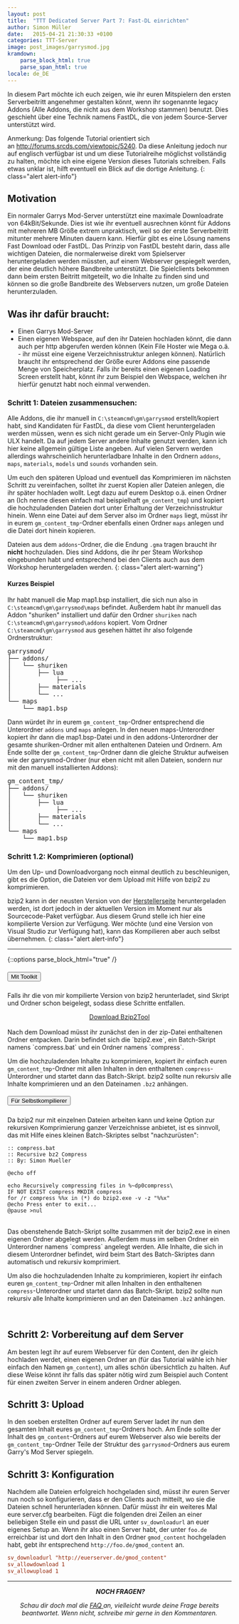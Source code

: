 ```yaml
---
layout: post
title:  "TTT Dedicated Server Part 7: Fast-DL einrichten"
author: Simon Müller
date:   2015-04-21 21:30:33 +0100
categories: TTT-Server
image: post_images/garrysmod.jpg
kramdown:
    parse_block_html: true
    parse_span_html: true
locale: de_DE
---
```


In diesem Part möchte ich euch zeigen, wie ihr euren Mitspielern den ersten Serverbeitritt angenehmer gestalten könnt, wenn ihr sogenannte legacy Addons (Alle Addons, die nicht aus dem Workshop stammen) benutzt. Dies geschieht über eine Technik namens FastDL, die von jedem Source-Server unterstützt wird.

<!--more-->

Anmerkung: Das folgende Tutorial orientiert sich an <http://forums.srcds.com/viewtopic/5240>. Da diese Anleitung jedoch nur auf englisch verfügbar ist und um diese Tutorialreihe möglichst vollständig zu halten, möchte ich eine eigene Version dieses Tutorials schreiben. Falls etwas unklar ist, hilft eventuell ein Blick auf die dortige Anleitung.
{: class="alert alert-info"}


## Motivation

Ein normaler Garrys Mod-Server unterstützt eine maximale Downloadrate von 64kBit/Sekunde. Dies ist wie ihr eventuell ausrechnen könnt für Addons mit mehreren MB Größe extrem unpraktisch, weil so der erste Serverbeitritt mitunter mehrere Minuten dauern kann. Hierfür gibt es eine Lösung namens Fast Download oder FastDL. Das Prinzip von FastDL besteht darin, dass alle wichtigen Dateien, die normalerweise direkt vom Spielserver heruntergeladen werden müssten, auf einem Webserver gespiegelt werden, der eine deutlich höhere Bandbreite unterstützt. Die Spielclients bekommen dann beim ersten Beitritt mitgeteilt, wo die Inhalte zu finden sind und können so die große Bandbreite des Webservers nutzen, um große Dateien herunterzuladen.

## Was ihr dafür braucht:

-   Einen Garrys Mod-Server
-   Einen eigenen Webspace, auf den ihr Dateien hochladen könnt, die dann auch per http abgerufen werden können (Kein File Hoster wie Mega o.ä. - ihr müsst eine eigene Verzeichnisstruktur anlegen können). Natürlich braucht ihr entsprechend der Größe eurer Addons eine passende Menge von Speicherplatz. Falls ihr bereits einen eigenen Loading Screen erstellt habt, könnt ihr zum Beispiel den Webspace, welchen ihr hierfür genutzt habt noch einmal verwenden.

### Schritt 1: Dateien zusammensuchen:
Alle Addons, die ihr manuell in `C:\steamcmd\gm\garrysmod` erstellt/kopiert habt, sind Kandidaten für FastDL, da diese vom Client heruntergeladen werden müssen, wenn es sich nicht gerade um ein Server-Only Plugin wie ULX handelt. Da auf jedem Server andere Inhalte genutzt werden, kann ich hier keine allgemein gültige Liste angeben. Auf vielen Servern werden allerdings wahrscheinlich herunterladbare Inhalte in den Ordnern `addons`, `maps`, `materials`, `models` und `sounds` vorhanden sein. 

Um euch den späteren Upload und eventuell das Komprimieren im nächsten Schritt zu vereinfachen, solltet ihr zuerst Kopien aller Dateien anlegen, die ihr später hochladen wollt. Legt dazu auf eurem Desktop o.ä. einen Ordner an (Ich nenne diesen einfach mal beispielhaft `gm_content_tmp`) und kopiert die hochzuladenden Dateien dort unter Erhaltung der Verzeichnisstruktur hinein. Wenn eine Datei auf dem Server also im Ordner `maps` liegt, müsst ihr in eurem `gm_content_tmp`-Ordner ebenfalls einen Ordner `maps` anlegen und die Datei dort hinein kopieren.

Dateien aus dem `addons`-Ordner, die die Endung `.gma` tragen braucht ihr **nicht** hochzuladen. Dies sind Addons, die ihr per Steam Workshop eingebunden habt und entsprechend bei den Clients auch aus dem Workshop heruntergeladen werden.
{: class="alert alert-warning"}

#### Kurzes Beispiel

Ihr habt manuell die Map map1.bsp installiert, die sich nun also in `C:\steamcmd\gm\garrysmod\maps` befindet. Außerdem habt ihr manuell das Addon "shuriken" installiert und dafür den Ordner `shuriken` nach `C:\steamcmd\gm\garrysmod\addons` kopiert.
Vom Ordner `C:\steamcmd\gm\garrysmod` aus gesehen hättet ihr also folgende Ordnerstruktur:
<pre>
garrysmod/
├── addons/
│   └── shuriken
│       ├── lua
│            ├── ...
│       ├── materials
│       └── ...
└── maps
    └── map1.bsp
</pre>

Dann würdet ihr in eurem `gm_content_tmp`-Ordner entsprechend die Unterordner `addons` und `maps` anlegen. In den neuen maps-Unterordner kopiert ihr dann die map1.bsp-Datei und in den addons-Unterordner der gesamte shuriken-Ordner mit allen enthaltenen Dateien und Ordnern.
Am Ende sollte der `gm_content_tmp`-Ordner dann die gleiche Struktur aufweisen wie der garrysmod-Ordner (nur eben nicht mit allen Dateien, sondern nur mit den manuell installierten Addons):
<pre>
gm_content_tmp/
├── addons/
│   └── shuriken
│       ├── lua
│            ├── ...
│       ├── materials
│       └── ...
└── maps
    └── map1.bsp
</pre>

### Schritt 1.2: Komprimieren (optional)

Um den Up- und Downloadvorgang noch einmal deutlich zu beschleunigen, gibt es die Option, die Dateien vor dem Upload mit Hilfe von bzip2 zu komprimieren. 

bzip2 kann in der neusten Version von der [Herstellerseite](http://www.bzip.org/) heruntergeladen werden, ist dort jedoch in der aktuellen Version im Moment nur als Sourcecode-Paket verfügbar. Aus diesem Grund stelle ich hier eine kompilierte Version zur Verfügung. Wer möchte (und eine Version von Visual Studio zur Verfügung hat), kann das Kompilieren aber auch selbst übernehmen.
{: class="alert alert-info"}

---
{::options parse_block_html="true" /}

<div id="accordion">
<div class="card">
<div class="card-header" id="headingOne">
<h5 class="mb-0">
<button class="btn btn-link" data-toggle="collapse" data-target="#collapseOne" aria-expanded="true" aria-controls="collapseOne">
Mit Toolkit
</button>
</h5>
</div>
<div id="collapseOne" class="collapse show" aria-labelledby="headingOne" data-parent="#accordion">
<div class="card-body">

Falls ihr die von mir kompilierte Version von bzip2 herunterladet, sind Skript und Ordner schon beigelegt, sodass diese Schritte entfallen.

<center><a href="{{"/downloads/Bzip2Tool.zip" | absolute_url}}" class="btn btn-primary btn-lg" role="button">Download Bzip2Tool</a></center>

<br/>
Nach dem Download müsst ihr zunächst den in der zip-Datei enthaltenen Ordner entpacken. Darin befindet sich die `bzip2.exe`, ein Batch-Skript namens `compress.bat` und ein Ordner namens `compress`. 

Um die hochzuladenden Inhalte zu komprimieren, kopiert ihr einfach euren `gm_content_tmp`-Ordner mit allen Inhalten in den enthaltenen `compress`-Unterordner und startet dann das Batch-Skript. bzip2 sollte nun rekursiv alle Inhalte komprimieren und an den Dateinamen `.bz2` anhängen.
</div>
</div>
</div>
<div class="card">
<div class="card-header" id="headingTwo">
<h5 class="mb-0">
<button class="btn btn-link collapsed" data-toggle="collapse" data-target="#collapseTwo" aria-expanded="false" aria-controls="collapseTwo">
Für Selbstkompilierer
</button>
</h5>
</div>
<div id="collapseTwo" class="collapse" aria-labelledby="headingTwo" data-parent="#accordion">
<div class="card-body">

Da bzip2 nur mit einzelnen Dateien arbeiten kann und keine Option zur rekursiven Komprimierung ganzer Verzeichnisse anbietet, ist es sinnvoll, das mit Hilfe eines kleinen Batch-Skriptes selbst "nachzurüsten":

~~~ shell
:: compress.bat
:: Recursive bz2 Compress
:: By: Simon Mueller

@echo off

echo Recursively compressing files in %~dp0compress\
IF NOT EXIST compress MKDIR compress
for /r compress %%x in (*) do bzip2.exe -v -z "%%x"
@echo Press enter to exit...
@pause >nul
~~~

<br />
Das obenstehende Batch-Skript sollte zusammen mit der bzip2.exe in einen eigenen Ordner abgelegt werden. Außerdem muss im selben Ordner ein Unterordner namens `compress` angelegt werden. Alle Inhalte, die sich in diesem Unterordner befindet, wird beim Start des Batch-Skriptes dann automatisch und rekursiv komprimiert. 

Um also die hochzuladenden Inhalte zu komprimieren, kopiert ihr einfach euren `gm_content_tmp`-Ordner mit allen Inhalten in den enthaltenen `compress`-Unterordner und startet dann das Batch-Skript. bzip2 sollte nun rekursiv alle Inhalte komprimieren und an den Dateinamen `.bz2` anhängen.

</div>
</div>
</div>
</div>

<br />

## Schritt 2: Vorbereitung auf dem Server

Am besten legt ihr auf eurem Webserver für den Content, den ihr gleich hochladen werdet, einen eigenen Ordner an (für das Tutorial wähle ich hier einfach den Namen `gm_content`), um alles schön übersichtlich zu halten. Auf diese Weise könnt ihr falls das später nötig wird zum Beispiel auch Content für einen zweiten Server in einem anderen Ordner ablegen.

## Schritt 3: Upload

In den soeben erstellten Ordner auf eurem Server ladet ihr nun den gesamten Inhalt eures `gm_content_tmp`-Ordners hoch. Am Ende sollte der Inhalt des `gm_content`-Ordners auf eurem Webserver also wie bereits der `gm_content_tmp`-Ordner Teile der Struktur des `garrysmod`-Ordners aus eurem Garry's Mod Server spiegeln.

## Schritt 3: Konfiguration

Nachdem alle Dateien erfolgreich hochgeladen sind, müsst ihr euren Server nun noch so konfigurieren, dass er den Clients auch mitteilt, wo sie die Dateien schnell herunterladen können.
Dafür müsst ihr ein weiteres Mal eure server.cfg bearbeiten. Fügt die folgenden drei Zeilen an einer beliebigen Stelle ein und passt die URL unter `sv_downloadurl` an euer eigenes Setup an. Wenn ihr also einen Server habt, der unter `foo.de` erreichbar ist und dort den Inhalt in den Ordner `gmod_content` hochgeladen habt, gebt ihr entsprechend `http://foo.de/gmod_content` an.

~~~ conf
sv_downloadurl "http://euerserver.de/gmod_content"
sv_allowdownload 1
sv_allowupload 1
~~~

---
<p style="text-align: center;"> <em><strong>NOCH FRAGEN?</strong></em></p>
<p style="text-align: center;"><em>Schau dir doch mal die <a title="Garrys mod TTT Dedicated Server erstellen – Part 7: F.A.Q/Troubleshooting" href="{%post_url ttt/2015-11-03-ttt-server-part-8-faq %}">FAQ </a>an, vielleicht wurde deine Frage bereits beantwortet. Wenn nicht, schreibe mir gerne in den Kommentaren.</em></p>
&nbsp;
